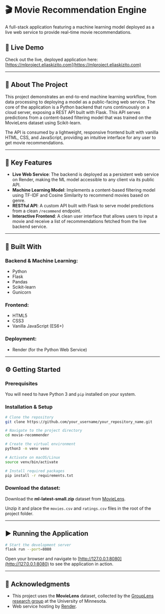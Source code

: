 # 🎬 Movie Recommendation Engine

A full-stack application featuring a machine learning model deployed as a live web service to provide real-time movie recommendations.

## 🚀 Live Demo

Check out the live, deployed application here: [https://mlproject.eliaskizito.com](https://mlproject.eliaskizito.com)


---

## 📖 About The Project

This project demonstrates an end-to-end machine learning workflow, from data processing to deploying a model as a public-facing web service. The core of the application is a Python backend that runs continuously on a cloud server, exposing a REST API built with Flask. This API serves predictions from a content-based filtering model that was trained on the MovieLens dataset using Scikit-learn.

The API is consumed by a lightweight, responsive frontend built with vanilla HTML, CSS, and JavaScript, providing an intuitive interface for any user to get movie recommendations.

---

## 🔑 Key Features

- **Live Web Service**: The backend is deployed as a persistent web service on Render, making the ML model accessible to any client via its public API.
- **Machine Learning Model**: Implements a content-based filtering model using TF-IDF and Cosine Similarity to recommend movies based on genre.
- **RESTful API**: A custom API built with Flask to serve model predictions from a clean `/recommend` endpoint.
- **Interactive Frontend**: A clean user interface that allows users to input a movie and receive a list of recommendations fetched from the live backend service.

---

## 🧰 Built With

### Backend & Machine Learning:
- Python
- Flask
- Pandas
- Scikit-learn
- Gunicorn

### Frontend:
- HTML5
- CSS3
- Vanilla JavaScript (ES6+)

### Deployment:
- Render (for the Python Web Service)

---

## ⚙️ Getting Started

### Prerequisites

You will need to have Python 3 and `pip` installed on your system.

### Installation & Setup

```bash
# Clone the repository
git clone https://github.com/your_username/your_repository_name.git

# Navigate to the project directory
cd movie-recommender

# Create the virtual environment
python3 -m venv venv

# Activate on macOS/Linux
source venv/bin/activate

# Install required packages
pip install -r requirements.txt
```

### Download the dataset:

Download the **ml-latest-small.zip** dataset from [MovieLens](https://grouplens.org/datasets/movielens/).

Unzip it and place the `movies.csv` and `ratings.csv` files in the root of the project folder.

---

## ▶️ Running the Application

```bash
# Start the development server
flask run --port=8080
```

Open your browser and navigate to [http://127.0.0.1:8080](http://127.0.0.1:8080) to see the application in action.

---

## 🙏 Acknowledgments

- This project uses the **MovieLens** dataset, collected by the [GroupLens research group](https://grouplens.org) at the University of Minnesota.
- Web service hosting by [Render](https://render.com).
